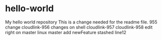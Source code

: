 # hello-world
My hello world repository
This is a change needed for the readme file.
955 change
cloudlink-956
changes on shell
cloudlink-957
cloudlink-958
edit right on master
linux master
add newFeature
stashed
line12
